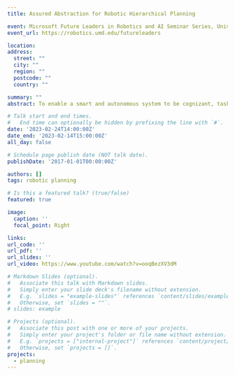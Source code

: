 ```yaml
---
title: Assured Abstraction for Robotic Hierarchical Planning

event: Microsoft Future Leaders in Robotics and AI Seminar Series, University of Maryland Robotics Center
event_url: https://robotics.umd.edu/futureleaders

location: 
address: 
  street: ""
  city: ""
  region: ""
  postcode: ""
  country: ""

summary: ""
abstract: To enable a smart and autonomous system to be cognizant, taskable, and adaptive in exploring an unknown and unstructured environment, robotic decision-making relies on learning a parameterized knowledge representation. However, one fundamental challenge in deriving the parameterized representation is the undesirable trade-off between computation efficiency and model fidelity. This talk addresses this challenge in the context of underwater vehicle navigation in unknown marine environments. To improve fidelity of the reduced-order model, we develop a learning method to generate a non-Markovian reduced-order representation of the environmental dynamics. By incorporating the Mori-Zwanzig formalism, we prove that the proposed learning-based abstraction achieves a time-uniform model reduction error bound. Further, taking advantage of the abstracted model, we develop a novel hierarchical planning algorithm to generate the optimal multi-modal strategies with low computation cost.

# Talk start and end times.
#   End time can optionally be hidden by prefixing the line with `#`.
date: '2023-02-24T14:00:00Z'
date_end: '2023-02-14T15:00:00Z'
all_day: false

# Schedule page publish date (NOT talk date).
publishDate: '2017-01-01T00:00:00Z'

authors: []
tags: robotic planning

# Is this a featured talk? (true/false)
featured: true

image:
  caption: ''
  focal_point: Right

links:
url_code: ''
url_pdf: ''
url_slides: ''
url_video: https://www.youtube.com/watch?v=ooqBezXV3dM

# Markdown Slides (optional).
#   Associate this talk with Markdown slides.
#   Simply enter your slide deck's filename without extension.
#   E.g. `slides = "example-slides"` references `content/slides/example-slides.md`.
#   Otherwise, set `slides = ""`.
# slides: example

# Projects (optional).
#   Associate this post with one or more of your projects.
#   Simply enter your project's folder or file name without extension.
#   E.g. `projects = ["internal-project"]` references `content/project/deep-learning/index.md`.
#   Otherwise, set `projects = []`.
projects:
  - planning
---
```


